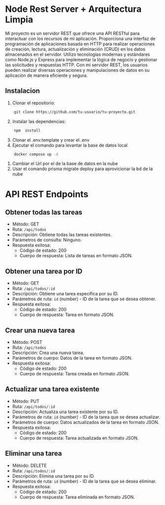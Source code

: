 # Node Rest Server + Arquitectura Limpia

Mi proyecto es un servidor REST que ofrece una API RESTful para interactuar con los recursos de mi aplicación. Proporciona una interfaz de programación de aplicaciones basada en HTTP para realizar operaciones de creación, lectura, actualización y eliminación (CRUD) en los datos almacenados en el servidor. Utilizo tecnologías modernas y estándares como Node.js y Express para implementar la lógica de negocio y gestionar las solicitudes y respuestas HTTP. Con mi servidor REST, los usuarios pueden realizar diversas operaciones y manipulaciones de datos en su aplicación de manera eficiente y segura.


## Instalacion
1. Clonar el repositorio: 
```bash
    git clone https://github.com/tu-usuario/tu-proyecto.git
```
2. Instalar las dependencias:
```bash
    npm  install
```
3. Clonar el .env.template y crear el .env
4. Ejecutar el comando para levantar la base de datos local
```bash
    docker compose up -d
```
1. Cambiar el Url por el de la base de datos en la nube
2. Usar el comando prisma migrate deploy para aprovicionar la bd de la nube


# API REST Endpoints

## Obtener todas las tareas

- Método: GET
- Ruta: `/api/todos`
- Descripción: Obtiene todas las tareas existentes.
- Parámetros de consulta: Ninguno.
- Respuesta exitosa:
  - Código de estado: 200
  - Cuerpo de respuesta: Lista de tareas en formato JSON.

## Obtener una tarea por ID

- Método: GET
- Ruta: `/api/todos/:id`
- Descripción: Obtiene una tarea específica por su ID.
- Parámetros de ruta: `id` (number) - ID de la tarea que se desea obtener.
- Respuesta exitosa:
  - Código de estado: 200
  - Cuerpo de respuesta: Tarea en formato JSON.

## Crear una nueva tarea

- Método: POST
- Ruta: `/api/todos`
- Descripción: Crea una nueva tarea.
- Parámetros de cuerpo: Datos de la tarea en formato JSON.
- Respuesta exitosa:
  - Código de estado: 200
  - Cuerpo de respuesta: Tarea creada en formato JSON.

## Actualizar una tarea existente

- Método: PUT
- Ruta: `/api/todos/:id`
- Descripción: Actualiza una tarea existente por su ID.
- Parámetros de ruta: `id` (number) - ID de la tarea que se desea actualizar.
- Parámetros de cuerpo: Datos actualizados de la tarea en formato JSON.
- Respuesta exitosa:
  - Código de estado: 200
  - Cuerpo de respuesta: Tarea actualizada en formato JSON.

## Eliminar una tarea

- Método: DELETE
- Ruta: `/api/todos/:id`
- Descripción: Elimina una tarea por su ID.
- Parámetros de ruta: `id` (number) - ID de la tarea que se desea eliminar.
- Respuesta exitosa:
  - Código de estado: 200
  - Cuerpo de respuesta: Tarea eliminada en formato JSON.


